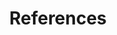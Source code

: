 ---
title: References
routable: false
taxonomy:
  tag: links
items:
  - headline: References
    byline:
      text: >
        Sidebar Right is useful for References and Footnotes.
        On Mobile this section sits below page content.
    type: list-disc
    links:
      - text: Sidebar Left
        url: /sidebars/sidebar-left
        description: This description is optional.
      - text: Sidebar Right
        url: /sidebars/sidebar-right
        # description: Another descriptive text
      - text: An entry without a link
        description: Just in case you need the sidebar for something else.
  - headline: list-decimal
    type: list-decimal
    byline:
      text: >
        Example of a step-by-step tutorial.
    links:
      - # url: '#'
        text: "Decide you're hungry"
        description: |
          Maecenas vitae congue pharetra ipsum
      - url: '#'
        text: Steal an egg
        description: |
          Maecenas vitae orci feugiat pharetra 
      - url: '#'
        text: Make an omelette
        description: |
          Maecenas vitae orci feugiat pharetra
  - headline: list-none
    type: list-none
    links:
      - url: '#'
        text: First Pellentesque lectus gravida blandit
        description: |
          Maecenas vitae congue pharetra ipsum
      - url: '#'
        text: Second ipsum
        description: |
          Maecenas vitae orci feugiat pharetra 
      - url: '#'
        text: Third Phasellus nibh congue
        description: |
          Maecenas vitae orci feugiat pharetra
---
